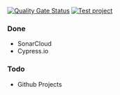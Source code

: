 [![Quality Gate Status](https://sonarcloud.io/api/project_badges/measure?project=angrytongan_integrations-test&metric=alert_status)](https://sonarcloud.io/summary/new_code?id=angrytongan_integrations-test)
[![Test project](https://img.shields.io/endpoint?url=https://dashboard.cypress.io/badge/simple/74ut5p&style=flat&logo=cypress)](https://dashboard.cypress.io/projects/74ut5p/runs)

### Done

- SonarCloud
- Cypress.io

### Todo

- Github Projects
